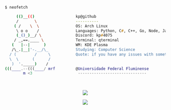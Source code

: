 ```zsh
$ neofetch

     (()__(()                  kp@github
     /       \                 ----------
    ( /    \  \                OS: Arch Linux
     \ o o    /                Languages: Python, C#, C++, Go, Node, Java
     (_()_)__/ \               Discord: kp#4075
    / _,==.____ \              Terminal: qterminal
   (   |--|      )             WM: KDE Plasma
   /\_.|__|'-.__/\_            Studying: Computer Science
  / (        /     \           Quote: if you have any issues with something i did you can message me
  \  \      (      /          
   )  '._____)    /           
(((____.--(((____/ mrf         @Universidade Federal Fluminense                         
        m <3                    ------------------------------
```

<br>

<p align="center"> <img src="https://github-readme-stats.vercel.app/api?username=pedrokpp&count_private=true&theme=onedark&show_icons=false&hide_border=true" /> </p>

<p align="center"> <img src="https://github-readme-stats.vercel.app/api/top-langs/?username=pedrokpp&layout=compact&langs_count=4&theme=onedark&hide_border=true" /> </p>
